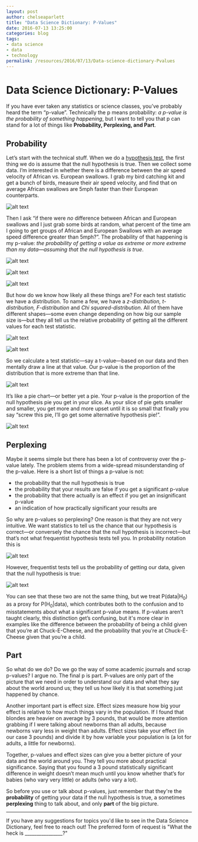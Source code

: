 ```yaml
---
layout: post
author: chelseaparlett
title: "Data Science Dictionary: P-Values"
date: 2016-07-13 13:25:00
categories: blog
tags:
- data science
- data
- technology
permalink: /resources/2016/07/13/Data-science-dictionary-Pvalues
---
```


# Data Science Dictionary: P-Values

If you have ever taken any statistics or science classes, you’ve probably heard the term “p-value”. Technically the p means probability: *a p-value is the probability of something happening*, but I want to tell you that p can stand for a lot of things like **Probability, Perplexing, and Part**.

## Probability
Let’s start with the technical stuff. When we do a [hypothesis test](https://medium.com/@chelseaparlett/basic-hypothesis-tests-clear-statistics-5d99f6af208c#.w8hj5e6xh), the first thing we do is assume that the null hypothesis is true. Then we collect some data. I’m interested in whether there is a difference between the air speed velocity of African vs. European swallows. I grab my bird catching kit and get a bunch of birds, measure their air speed velocity, and find that on average African swallows are 5mph faster than their European counterparts.

![alt text](/assets/img/postimages/forScience.jpg "No I swear ma'am, this is for an experiment" )

Then I ask “if there were *no* difference between African and European swallows and I just grab some birds at random, what percent of the time am I going to get groups of African and European Swallows with an average speed difference greater than 5mph?”. The probability of that happening is my p-value: *the probability of getting a value as extreme or more extreme than my data—assuming that the null hypothesis is true*.

![alt text](/assets/img/postimages/tZ.jpg "tz distribution")

![alt text](/assets/img/postimages/F.jpg "F distribution")

![alt text](/assets/img/postimages/Chi.jpg "Chi distribution")

But how do we know how likely all these things are? For each test statistic we have a distribution. To name a few, we have a *z-distribution, t-distribution, F-distribution* and *Chi squared-distribution*. All of them have different shapes—some even change depending on how big our sample size is—but they all tell us the relative probability of getting all the different values for each test statistic.

![alt text](/assets/img/postimages/pValue.jpg "p-value graphic")

![alt text](/assets/img/postimages/proportion.jpg "roportion of area over distribution")

So we calculate a test statistic—say a t-value—based on our data and then mentally draw a line at that value. Our p-value is the proportion of the distribution that is more extreme than that line.

![alt text](/assets/img/postimages/pie.jpg "Pie Graph and Distribution")

It’s like a pie chart—or better yet a pie. Your p-value is the proportion of the null hypothesis pie you get in your slice. As your slice of pie gets smaller and smaller, you get more and more upset until it is so small that finally you say “screw this pie, I’ll go get some alternative hypothesis pie!”.

![alt text](/assets/img/postimages/NotEnoughPie.jpg "not enough pie")

## Perplexing
Maybe it seems simple but there has been a lot of controversy over the p-value lately. The problem stems from a wide-spread misunderstanding of the p-value. Here is a short list of things a p-value is not:

- the probability that the null hypothesis is true
- the probability that your results are false if you get a significant p-value
- the probability that there actually is an effect if you get an insignificant p-value
- an indication of how practically significant your results are

So why are p-values so perplexing? One reason is that they are not very intuitive. We want statistics to tell us the chance that our hypothesis is correct—or conversely the chance that the null  hypothesis is incorrect—but that’s not what frequentist hypothesis tests tell you.  In probability notation this is

![alt text](/assets/img/postimages/pHoData.jpg)

However, frequentist tests tell us the probability of getting our data, given that the null hypothesis is true:

![alt text](/assets/img/postimages/pDataHo.jpg)

You can see that these two are not the same thing, but we treat P(data|H<sub>0</sub>) as a proxy for P(H<sub>0</sub>|data), which contributes both to the confusion and to misstatements about what a significant p-value means. If p-values aren’t taught clearly, this distinction get’s confusing, but it's more clear in examples like the difference between the probability of being a child given that you’re at Chuck-E-Cheese, and the probability that you’re at Chuck-E-Cheese given that you’re a child.

## Part
So what do we do? Do we go the way of some academic journals and scrap p-values? I argue no. The final p is part. P-values are only part of the picture that we need in order to understand our data and what they say about the world around us; they tell us how likely it is that something just happened by chance.

Another important part is effect size. Effect sizes measure how big your effect is relative to how much things vary in the population. If I found that blondes are heavier on average by 3 pounds, that would be more attention grabbing if I were talking about newborns than all adults, because newborns vary less in weight than adults. Effect sizes take your effect (in our case 3 pounds) and divide it by how variable your population is (a lot for adults, a little for newborns).

Together, p-values and effect sizes can give you a better picture of your data and the world around you. They tell you more about practical significance. Saying that you found a 3 pound statistically significant difference in weight doesn’t mean much until you know whether that’s for babies (who vary very little) or adults (who vary a lot).

So before you use or talk about p-values, just remember that they're the **probability** of getting your data if the null hypothesis is true, a sometimes **perplexing** thing to talk about, and only **part** of the big picture.

---

If you have any suggestions for topics you'd like to see in the Data Science Dictionary, feel free to reach out! The preferred form of request is "What the heck is ________________?"
